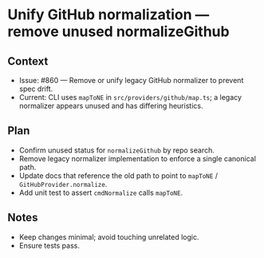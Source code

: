 # Unify GitHub normalization — remove unused normalizeGithub

## Context

- Issue: #860 — Remove or unify legacy GitHub normalizer to prevent spec drift.
- Current: CLI uses `mapToNE` in `src/providers/github/map.ts`; a legacy normalizer appears unused and has differing heuristics.

## Plan

- Confirm unused status for `normalizeGithub` by repo search.
- Remove legacy normalizer implementation to enforce a single canonical path.
- Update docs that reference the old path to point to `mapToNE` / `GitHubProvider.normalize`.
- Add unit test to assert `cmdNormalize` calls `mapToNE`.

## Notes

- Keep changes minimal; avoid touching unrelated logic.
- Ensure tests pass.
